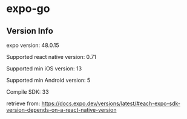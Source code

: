 # expo-go

## Version Info

expo version: 48.0.15

Supported react native version: 0.71	

Supported min iOS version: 13

Supported min Android version: 5

Compile SDK: 33

retrieve from: https://docs.expo.dev/versions/latest/#each-expo-sdk-version-depends-on-a-react-native-version
